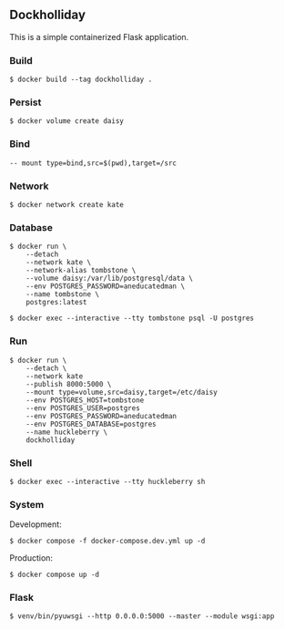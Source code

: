 ## Dockholliday

This is a simple containerized Flask application.

### Build
```
$ docker build --tag dockholliday .
```

### Persist
```
$ docker volume create daisy
```

### Bind
```
-- mount type=bind,src=$(pwd),target=/src
```

### Network
```
$ docker network create kate
```

### Database
```
$ docker run \
    --detach
    --network kate \
    --network-alias tombstone \
    --volume daisy:/var/lib/postgresql/data \
    --env POSTGRES_PASSWORD=aneducatedman \
    --name tombstone \
    postgres:latest

$ docker exec --interactive --tty tombstone psql -U postgres
```

### Run
```
$ docker run \
    --detach \
    --network kate
    --publish 8000:5000 \
    --mount type=volume,src=daisy,target=/etc/daisy
    --env POSTGRES_HOST=tombstone
    --env POSTGRES_USER=postgres
    --env POSTGRES_PASSWORD=aneducatedman
    --env POSTGRES_DATABASE=postgres
    --name huckleberry \
    dockholliday
```

### Shell
```
$ docker exec --interactive --tty huckleberry sh
```

### System
Development:
```
$ docker compose -f docker-compose.dev.yml up -d
```
Production:
```
$ docker compose up -d
```

### Flask
```
$ venv/bin/pyuwsgi --http 0.0.0.0:5000 --master --module wsgi:app
```